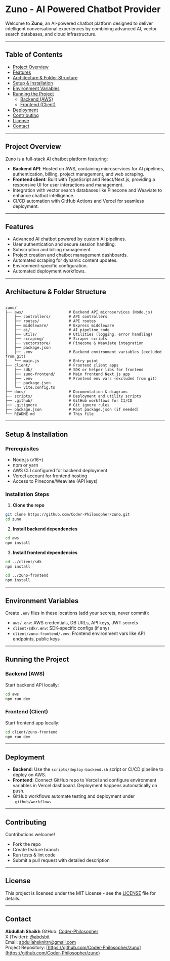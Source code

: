 


# Zuno - AI Powered Chatbot Provider

Welcome to **Zuno**, an AI-powered chatbot platform designed to deliver intelligent conversational experiences by combining advanced AI, vector search databases, and cloud infrastructure.

---

## Table of Contents

- [Project Overview](#project-overview)
- [Features](#features)
- [Architecture & Folder Structure](#architecture--folder-structure)
- [Setup & Installation](#setup--installation)
- [Environment Variables](#environment-variables)
- [Running the Project](#running-the-project)
  - [Backend (AWS)](#backend-aws)
  - [Frontend (Client)](#frontend-client)
- [Deployment](#deployment)
- [Contributing](#contributing)
- [License](#license)
- [Contact](#contact)

---

## Project Overview

Zuno is a full-stack AI chatbot platform featuring:

- **Backend API**: Hosted on AWS, containing microservices for AI pipelines, authentication, billing, project management, and web scraping.
- **Frontend client**: Built with TypeScript and React/Next.js, providing a responsive UI for user interactions and management.
- Integration with vector search databases like Pinecone and Weaviate to enhance chatbot intelligence.
- CI/CD automation with GitHub Actions and Vercel for seamless deployment.

---

## Features

- Advanced AI chatbot powered by custom AI pipelines.
- User authentication and secure session handling.
- Subscription and billing management.
- Project creation and chatbot management dashboards.
- Automated scraping for dynamic content updates.
- Environment-specific configuration.
- Automated deployment workflows.

---

## Architecture & Folder Structure

```

zuno/
├── aws/                    # Backend API microservices (Node.js)
│   ├── controllers/        # API controllers
│   ├── routes/             # API routes
│   ├── middleware/         # Express middleware
│   ├── ai/                 # AI pipeline code
│   ├── utils/              # Utilities (logging, error handling)
│   ├── scraping/           # Scraper scripts
│   ├── vectorstore/        # Pinecone & Weaviate integration
│   ├── package.json
│   ├── .env                # Backend environment variables (excluded from git)
│   └── main.js             # Entry point
├── client/                 # Frontend client apps
│   ├── sdk/                # SDK or helper libs for frontend
│   ├── zuno-frontend/      # Main frontend Next.js app
│   ├── .env                # Frontend env vars (excluded from git)
│   ├── package.json
│   └── vite.config.ts
├── docs/                   # Documentation & diagrams
├── scripts/                # Deployment and utility scripts
├── .github/                # GitHub workflows for CI/CD
├── .gitignore              # Git ignore rules
├── package.json            # Root package.json (if needed)
└── README.md               # This file

````

---

## Setup & Installation

### Prerequisites

- Node.js (v16+)
- npm or yarn
- AWS CLI configured for backend deployment
- Vercel account for frontend hosting
- Access to Pinecone/Weaviate (API keys)

### Installation Steps

1. **Clone the repo**

```bash
git clone https://github.com/Coder-Philosopher/zuno.git
cd zuno
````

2. **Install backend dependencies**

```bash
cd aws
npm install
```

3. **Install frontend dependencies**

```bash
cd ../client/sdk
npm install

cd ../zuno-frontend
npm install
```

---

## Environment Variables

Create `.env` files in these locations (add your secrets, never commit):

* `aws/.env`: AWS credentials, DB URLs, API keys, JWT secrets
* `client/sdk/.env`: SDK-specific configs (if any)
* `client/zuno-frontend/.env`: Frontend environment vars like API endpoints, public keys

---

## Running the Project

### Backend (AWS)

Start backend API locally:

```bash
cd aws
npm run dev
```

### Frontend (Client)

Start frontend app locally:

```bash
cd client/zuno-frontend
npm run dev
```

---

## Deployment

* **Backend**: Use the `scripts/deploy-backend.sh` script or CI/CD pipeline to deploy on AWS.
* **Frontend**: Connect GitHub repo to Vercel and configure environment variables in Vercel dashboard. Deployment happens automatically on push.
* GitHub workflows automate testing and deployment under `.github/workflows`.

---

## Contributing

Contributions welcome!

* Fork the repo
* Create feature branch
* Run tests & lint code
* Submit a pull request with detailed description

---

## License

This project is licensed under the MIT License - see the [LICENSE](LICENSE) file for details.

---

## Contact

**Abdullah Shaikh**
GitHub: [Coder-Philosopher](https://github.com/Coder-Philosopher)\
X (Twitter): [@abdsbit](https://x.com/abdsbit)\
Email: [abdullahsknitrr@gmail.com](mailto:abdullahsknitrr@gmail.com)\
Project Repository: [https://github.com/Coder-Philosopher/zuno](https://github.com/Coder-Philosopher/zuno)


